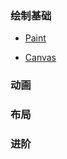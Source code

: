

### 绘制基础

- [Paint](https://github.com/passin95/LearningNotes/blob/master/notes/Paint.md)

- [Canvas](https://github.com/passin95/LearningNotes/blob/master/notes/Canvas.md)


### 动画


### 布局


### 进阶